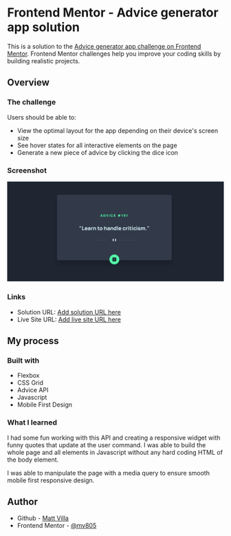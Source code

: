# Frontend Mentor - Advice generator app solution

This is a solution to the [Advice generator app challenge on Frontend Mentor](https://www.frontendmentor.io/challenges/advice-generator-app-QdUG-13db). Frontend Mentor challenges help you improve your coding skills by building realistic projects.

## Overview

### The challenge

Users should be able to:

- View the optimal layout for the app depending on their device's screen size
- See hover states for all interactive elements on the page
- Generate a new piece of advice by clicking the dice icon

### Screenshot

![](/screenshot.png)

### Links

- Solution URL: [Add solution URL here](https://your-solution-url.com)
- Live Site URL: [Add live site URL here](https://your-live-site-url.com)

## My process

### Built with

- Flexbox
- CSS Grid
- Advice API
- Javascript
- Mobile First Design

### What I learned

I had some fun working with this API and creating a responsive widget with funny quotes that update at the user command. I was able to build the whole page and all elements in Javascript without any hard coding HTML of the body element. 

I was able to manipulate the page with a media query to ensure smooth mobile first responsive design.

## Author

- Github - [Matt Villa](https://github.com/mv805)
- Frontend Mentor - [@mv805](https://www.frontendmentor.io/profile/mv805)
